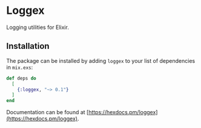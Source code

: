 # Loggex

Logging utilities for Elixir.

## Installation

The package can be installed
by adding `loggex` to your list of dependencies in `mix.exs`:

```elixir
def deps do
  [
    {:loggex, "~> 0.1"}
  ]
end
```

Documentation can be found at [https://hexdocs.pm/loggex](https://hexdocs.pm/loggex).
